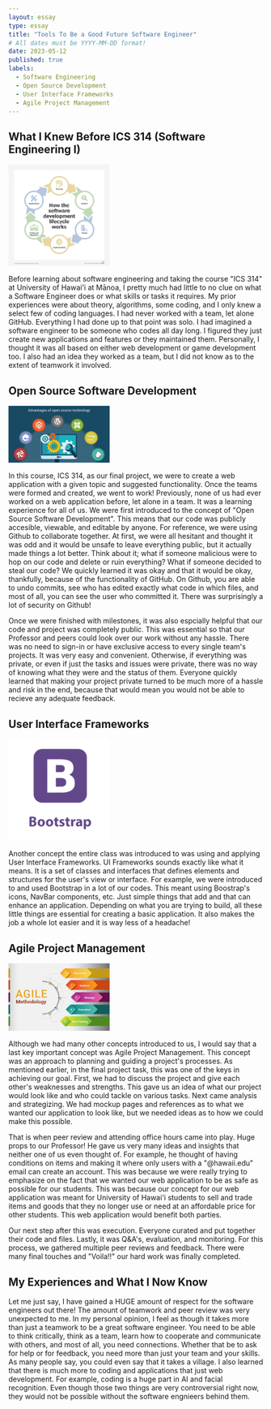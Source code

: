 ```yaml
---
layout: essay
type: essay
title: "Tools To Be a Good Future Software Engineer"
# All dates must be YYYY-MM-DD format!
date: 2023-05-12
published: true
labels:
  - Software Engineering
  - Open Source Development
  - User Interface Frameworks
  - Agile Project Management
---
```


## What I Knew Before ICS 314 (Software Engineering I)

<img width="200px" class="rounded float-start pe-4" src="../img/SE.png"> 


Before learning about software engineering and taking the course "ICS 314" at University of Hawai'i at Mānoa, I pretty much had little to no clue on what a Software Engineer does or what skills or tasks it requires. My prior experiences were about theory, algorithms, some coding, and I only knew a select few of coding languages. I had never worked with a team, let alone GitHub. Everything I had done up to that point was solo. I had imagined a software engineer to be someone who codes all day long. I figured they just create new applications and features or they maintained them. Personally, I thought it was all based on either web development or game development too. I also had an idea they worked as a team, but I did not know as to the extent of teamwork it involved. 


## Open Source Software Development

<img width="200px" class="rounded float-start pe-4" src="../img/open-source-technology.jpg"> 


In this course, ICS 314, as our final project, we were to create a web application with a given topic and suggested functionality. Once the teams were formed and created, we went to work! Previously, none of us had ever worked on a web application before, let alone in a team. It was a learning experience for all of us. We were first introduced to the concept of "Open Source Software Development". This means that our code was publicly accesible, viewable, and editable by anyone. For reference, we were using Github to collaborate together. At first, we were all hesitant and thought it was odd and it would be unsafe to leave everything public, but it actually made things a lot better. Think about it; what if someone malicious were to hop on our code and delete or ruin everything? What if someone decided to steal our code? We quickly learned it was okay and that it would be okay, thankfully, because of the functionality of GitHub. On Github, you are able to undo commits, see who has edited exactly what code in which files, and most of all, you can see the user who committed it. There was surprisingly a lot of security on Github!

Once we were finished with milestones, it was also espcially helpful that our code and project was completely public. This was essential so that our Professor and peers could look over our work without any hassle. There was no need to sign-in or have exclusive access to every single team's projects. It was very easy and convenient. Otherwise, if everything was private, or even if just the tasks and issues were private, there was no way of knowing what they were and the status of them. Everyone quickly learned that making your project private turned to be much more of a hassle and risk in the end, because that would mean you would not be able to recieve any adequate feedback. 


## User Interface Frameworks

<img width="200px" class="rounded float-start pe-4" src="../img/bootstrap-tutorial.png"> 


Another concept the entire class was introduced to was using and applying User Interface Frameworks. UI Frameworks sounds exactly like what it means. It is a set of classes and interfaces that defines elements and structures for the user's view or interface. For example, we were introduced to and used Bootstrap in a lot of our codes. This meant using Boostrap's icons, NavBar components, etc. Just simple things that add and that can enhance an application. Depending on what you are trying to build, all these little things are essential for creating a basic application. It also makes the job a whole lot easier and it is way less of a headache! 


## Agile Project Management

<img width="200px" class="rounded float-start pe-4" src="../img/Agile-methodology.jpeg"> 


Although we had many other concepts introduced to us, I would say that a last key important concept was Agile Project Management. This concept was an approach to planning and guiding a project's processes. As mentioned earlier, in the final project task, this was one of the keys in achieving our goal. First, we had to discuss the project and give each other's weaknesses and strengths. This gave us an idea of what our project would look like and who could tackle on various tasks. Next came analysis and strategizing. We had mockup pages and references as to what we wanted our application to look like, but we needed ideas as to how we could make this possible. 

That is when peer review and attending office hours came into play. Huge props to our Professor! He gave us very many ideas and insights that neither one of us even thought of. For example, he thought of having conditions on items and making it where only users with a "@hawaii.edu" email can create an account. This was because we were really trying to emphasize on the fact that we wanted our web application to be as safe as possible for our students. This was because our concept for our web application was meant for University of Hawai'i students to sell and trade items and goods that they no longer use or need at an affordable price for other students. This web application would benefit both parties. 

Our next step after this was execution. Everyone curated and put together their code and files. Lastly, it was Q&A's, evaluation, and monitoring. For this process, we gathered multiple peer reviews and feedback. There were many final touches and "Voila!!" our hard work was finally completed.


## My Experiences and What I Now Know


Let me just say, I have gained a HUGE amount of respect for the software engineers out there! The amount of teamwork and peer review was very unexpected to me. In my personal opinion, I feel as though it takes more than just a teamwork to be a great software engineer. You need to be able to think critically, think as a team, learn how to cooperate and communicate with others, and most of all, you need connections. Whether that be to ask for help or for feedback, you need more than just your team and your skills. As many people say, you could even say that it takes a village. I also learned that there is much more to coding and applications that just web development. For example, coding is a huge part in AI and facial recognition. Even though those two things are very controversial right now, they would not be possible without the software engnieers behind them. 

